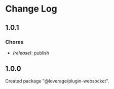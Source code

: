# Change Log

## 1.0.1

### Chores

-   _(release)_: publish

## 1.0.0

Created package "@leverage/plugin-websocket".
